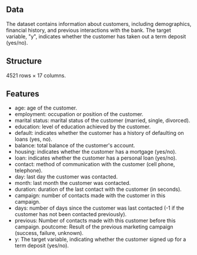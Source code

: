 ## Data
The dataset contains information about customers, including demographics, financial history, and previous interactions with the bank. The target variable, "y", indicates whether the customer has taken out a term deposit (yes/no).

## Structure
4521 rows × 17 columns.

## Features
- age: age of the customer.
- employment: occupation or position of the customer.
- marital status: marital status of the customer (married, single, divorced).
- education: level of education achieved by the customer.
- default: indicates whether the customer has a history of defaulting on loans (yes, no).
- balance: total balance of the customer's account.
- housing: indicates whether the customer has a mortgage (yes/no).
- loan: indicates whether the customer has a personal loan (yes/no).
- contact: method of communication with the customer (cell phone, telephone).
- day: last day the customer was contacted.
- month: last month the customer was contacted.
- duration: duration of the last contact with the customer (in seconds).
- campaign: number of contacts made with the customer in this campaign.
- days: number of days since the customer was last contacted (-1 if the customer has not been contacted previously).
- previous: Number of contacts made with this customer before this campaign. poutcome: Result of the previous marketing campaign (success, failure, unknown).
- y: The target variable, indicating whether the customer signed up for a term deposit (yes/no).
